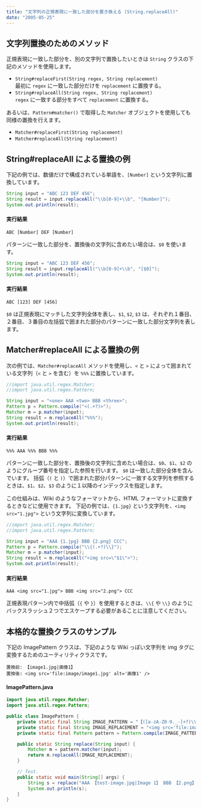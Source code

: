 ```yaml
---
title: "文字列の正規表現に一致した部分を置き換える (String.replaceAll)"
date: "2005-05-25"
---
```


文字列置換のためのメソッド
----

正規表現に一致した部分を、別の文字列で置換したいときは `String` クラスの下記のメソッドを使用します。

- `String#replaceFirst(String regex, String replacement)`<br>
  最初に `regex` に一致した部分だけを `replacement` に置換する。
- `String#replaceAll(String regex, String replacement)`<br>
  `regex` に一致する部分をすべて `replacement` に置換する。

あるいは、`Pattern#matcher()` で取得した `Matcher` オブジェクトを使用しても同様の置換を行えます。

- `Matcher#replaceFirst(String replacement)`
- `Matcher#replaceAll(String replacement)`

String#replaceAll による置換の例
----

下記の例では、数値だけで構成されている単語を、`[Number]` という文字列に置換しています。

~~~ java
String input = "ABC 123 DEF 456";
String result = input.replaceAll("\\b[0-9]+\\b", "[Number]");
System.out.println(result);
~~~

#### 実行結果

~~~
ABC [Number] DEF [Number]
~~~

パターンに一致した部分を、置換後の文字列に含めたい場合は、`$0` を使います。

~~~ java
String input = "ABC 123 DEF 456";
String result = input.replaceAll("\\b[0-9]+\\b", "[$0]");
System.out.println(result);
~~~

#### 実行結果

~~~
ABC [123] DEF [456]
~~~

`$0` は正規表現にマッチした文字列全体を表し、`$1`, `$2`, `$3` は、それぞれ１番目、２番目、３番目の左括弧で囲まれた部分のパターンに一致した部分文字列を表します。


Matcher#replaceAll による置換の例
----

次の例では、`Matcher#replaceAll` メソッドを使用し、`<` と `>` によって囲まれている文字列（`<` と `>` を含む）を `%%%` に置換しています。

~~~ java
//import java.util.regex.Matcher;
//import java.util.regex.Pattern;

String input = "<one> AAA <two> BBB <three>";
Pattern p = Pattern.compile("<(.+?)>");
Matcher m = p.matcher(input);
String result = m.replaceAll("%%%");
System.out.println(result);
~~~

#### 実行結果

~~~
%%% AAA %%% BBB %%%
~~~

パターンに一致した部分を、置換後の文字列に含めたい場合は、`$0`、`$1`、`$2` のようにグループ番号を指定した参照を行います。
`$0` は一致した部分全体を含んでいます。
括弧（`(` と `)`）で囲まれた部分パターンに一致する文字列を参照するときは、`$1`、`$2`、`$3` のように１以降のインデックスを指定します。

この仕組みは、Wiki のようなフォーマットから、HTML フォーマットに変換するときなどに使用できます。
下記の例では、`{1.jpg}` という文字列を、`<img src="1.jpg">` という文字列に変換しています。

~~~ java
//import java.util.regex.Matcher;
//import java.util.regex.Pattern;

String input = "AAA {1.jpg} BBB {2.png} CCC";
Pattern p = Pattern.compile("\\{(.+?)\\}");
Matcher m = p.matcher(input);
String result = m.replaceAll("<img src=\"$1\">");
System.out.println(result);
~~~

#### 実行結果

~~~
AAA <img src="1.jpg"> BBB <img src="2.png"> CCC
~~~

正規表現パターン内で中括弧（`{` や `}`）を使用するときは、`\\{` や `\\}` のようにバックスラッシュ２つでエスケープする必要があることに注意してください。


本格的な置換クラスのサンプル
----

下記の ImagePattern クラスは、下記のような Wiki っぽい文字列を img タグに変換するためのユーティリティクラスです。

~~~
置換前: 【image1.jpg|画像1】
置換後: <img src='file:image/image1.jpg' alt='画像1' />
~~~

#### ImagePattern.java

~~~ java
import java.util.regex.Matcher;
import java.util.regex.Pattern;

public class ImagePattern {
    private static final String IMAGE_PATTERN = "【([a-zA-Z0-9._-]+?)\\|(.+?)】";
    private static final String IMAGE_REPLACEMENT = "<img src='file:image/$1' alt='$2' />";
    private static final Pattern pattern = Pattern.compile(IMAGE_PATTERN);

    public static String replace(String input) {
        Matcher m = pattern.matcher(input);
        return m.replaceAll(IMAGE_REPLACEMENT);
    }

    // Test.
    public static void main(String[] args) {
        String s = replace("AAA 【test-image.jpg|Image 1】 BBB 【2.png】 CCC");
        System.out.println(s);
    }
}
~~~

